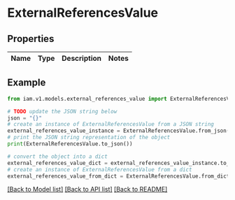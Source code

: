 # ExternalReferencesValue


## Properties

Name | Type | Description | Notes
------------ | ------------- | ------------- | -------------

## Example

```python
from iam.v1.models.external_references_value import ExternalReferencesValue

# TODO update the JSON string below
json = "{}"
# create an instance of ExternalReferencesValue from a JSON string
external_references_value_instance = ExternalReferencesValue.from_json(json)
# print the JSON string representation of the object
print(ExternalReferencesValue.to_json())

# convert the object into a dict
external_references_value_dict = external_references_value_instance.to_dict()
# create an instance of ExternalReferencesValue from a dict
external_references_value_from_dict = ExternalReferencesValue.from_dict(external_references_value_dict)
```
[[Back to Model list]](../README.md#documentation-for-models) [[Back to API list]](../README.md#documentation-for-api-endpoints) [[Back to README]](../README.md)


